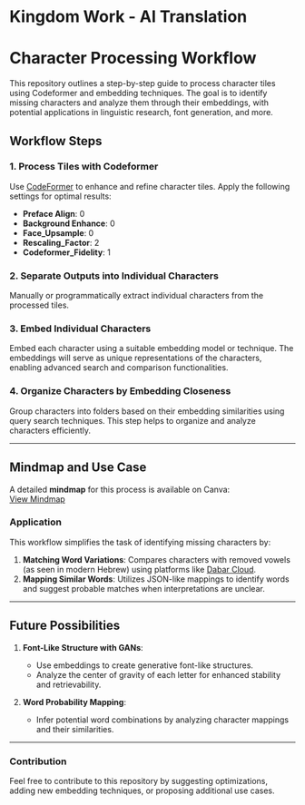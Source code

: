 # Kingdom Work - AI Translation

# Character Processing Workflow

This repository outlines a step-by-step guide to process character tiles using Codeformer and embedding techniques. The goal is to identify missing characters and analyze them through their embeddings, with potential applications in linguistic research, font generation, and more.

## Workflow Steps

### 1. Process Tiles with Codeformer
Use [CodeFormer](https://huggingface.co/spaces/sczhou/CodeFormer) to enhance and refine character tiles. Apply the following settings for optimal results:

- **Preface Align**: 0  
- **Background Enhance**: 0  
- **Face_Upsample**: 0  
- **Rescaling_Factor**: 2  
- **Codeformer_Fidelity**: 1  

### 2. Separate Outputs into Individual Characters
Manually or programmatically extract individual characters from the processed tiles.

### 3. Embed Individual Characters
Embed each character using a suitable embedding model or technique. The embeddings will serve as unique representations of the characters, enabling advanced search and comparison functionalities.

### 4. Organize Characters by Embedding Closeness
Group characters into folders based on their embedding similarities using query search techniques. This step helps to organize and analyze characters efficiently.

---

## Mindmap and Use Case
A detailed **mindmap** for this process is available on Canva:  
[View Mindmap](https://www.canva.com/design/DAGV1eSB0b4/EiWCTgu--mjySh0PUQXaow/edit?referrer=mind-maps-landing-page)

### Application
This workflow simplifies the task of identifying missing characters by:
1. **Matching Word Variations**: Compares characters with removed vowels (as seen in modern Hebrew) using platforms like [Dabar Cloud](https://dabar.cloud).
2. **Mapping Similar Words**: Utilizes JSON-like mappings to identify words and suggest probable matches when interpretations are unclear.

---

## Future Possibilities
1. **Font-Like Structure with GANs**:
   - Use embeddings to create generative font-like structures.
   - Analyze the center of gravity of each letter for enhanced stability and retrievability.

2. **Word Probability Mapping**:
   - Infer potential word combinations by analyzing character mappings and their similarities.

---

### Contribution
Feel free to contribute to this repository by suggesting optimizations, adding new embedding techniques, or proposing additional use cases.
